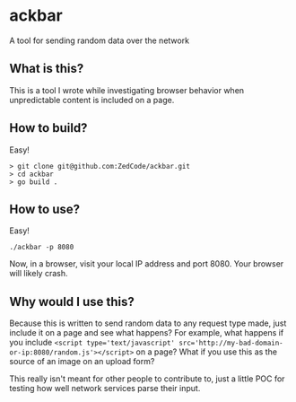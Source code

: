 # ackbar
A tool for sending random data over the network

## What is this?
This is a tool I wrote while investigating browser behavior when unpredictable content is included on a page.

## How to build?
Easy!
```
> git clone git@github.com:ZedCode/ackbar.git
> cd ackbar
> go build .
```

## How to use?
Easy!
```
./ackbar -p 8080
```
Now, in a browser, visit your local IP address and port 8080. Your browser will likely crash.

## Why would I use this?
Because this is written to send random data to any request type made, just include it on a page and see what happens? For example, what happens if you include `<script type='text/javascript' src='http://my-bad-domain-or-ip:8080/random.js'></script>` on a page? What if you use this as the source of an image on an upload form?

This really isn't meant for other people to contribute to, just a little POC for testing how well network services parse their input.
